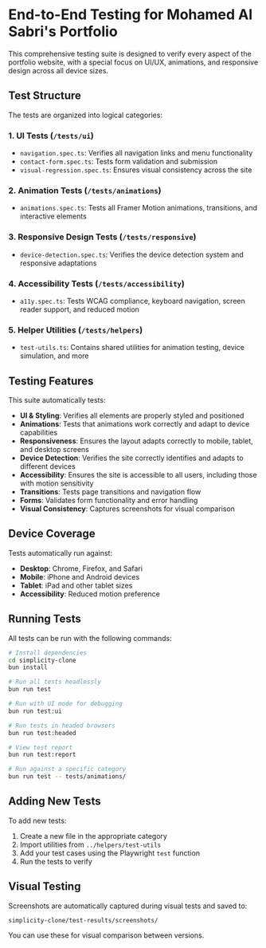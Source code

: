 # End-to-End Testing for Mohamed Al Sabri's Portfolio

This comprehensive testing suite is designed to verify every aspect of the portfolio website, with a special focus on UI/UX, animations, and responsive design across all device sizes.

## Test Structure

The tests are organized into logical categories:

### 1. UI Tests (`/tests/ui`)
- `navigation.spec.ts`: Verifies all navigation links and menu functionality
- `contact-form.spec.ts`: Tests form validation and submission
- `visual-regression.spec.ts`: Ensures visual consistency across the site

### 2. Animation Tests (`/tests/animations`)
- `animations.spec.ts`: Tests all Framer Motion animations, transitions, and interactive elements

### 3. Responsive Design Tests (`/tests/responsive`)
- `device-detection.spec.ts`: Verifies the device detection system and responsive adaptations

### 4. Accessibility Tests (`/tests/accessibility`)
- `a11y.spec.ts`: Tests WCAG compliance, keyboard navigation, screen reader support, and reduced motion

### 5. Helper Utilities (`/tests/helpers`)
- `test-utils.ts`: Contains shared utilities for animation testing, device simulation, and more

## Testing Features

This suite automatically tests:

- **UI & Styling**: Verifies all elements are properly styled and positioned
- **Animations**: Tests that animations work correctly and adapt to device capabilities
- **Responsiveness**: Ensures the layout adapts correctly to mobile, tablet, and desktop screens
- **Device Detection**: Verifies the site correctly identifies and adapts to different devices
- **Accessibility**: Ensures the site is accessible to all users, including those with motion sensitivity
- **Transitions**: Tests page transitions and navigation flow
- **Forms**: Validates form functionality and error handling
- **Visual Consistency**: Captures screenshots for visual comparison

## Device Coverage

Tests automatically run against:

- **Desktop**: Chrome, Firefox, and Safari
- **Mobile**: iPhone and Android devices
- **Tablet**: iPad and other tablet sizes
- **Accessibility**: Reduced motion preference

## Running Tests

All tests can be run with the following commands:

```bash
# Install dependencies
cd simplicity-clone
bun install

# Run all tests headlessly
bun run test

# Run with UI mode for debugging
bun run test:ui

# Run tests in headed browsers
bun run test:headed

# View test report
bun run test:report

# Run against a specific category
bun run test -- tests/animations/
```

## Adding New Tests

To add new tests:

1. Create a new file in the appropriate category
2. Import utilities from `../helpers/test-utils`
3. Add your test cases using the Playwright `test` function
4. Run the tests to verify

## Visual Testing

Screenshots are automatically captured during visual tests and saved to:

```
simplicity-clone/test-results/screenshots/
```

You can use these for visual comparison between versions.
